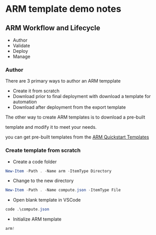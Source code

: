 # ARM template demo notes

## ARM Workflow and Lifecycle

- Author
- Validate
- Deploy
- Manage

### Author

There are 3 primary ways to author an ARM tempplate

- Create it from scratch
- Download prior to final deployment with download a template for automation
- Download after deployment from the export template

The other way to create ARM templates is to download a pre-built

template and modify it to meet your needs.

you can get pre-built templates from the [ARM Quickstart Templates](https://azure.microsoft.com/en-us/resources/templates/)

### Create template from scratch

- Create a code folder

``` PowerShell 
New-Item -Path . -Name arm -ItemType Directory
```

- Change to the new directory

``` PowerShell
New-Item -Path . -Name compute.json -ItemType File
```

- Open blank template in VSCode

``` PowerShell
code .\compute.json
```

- Initialize ARM template

``` PowerShell
arm! 
```
